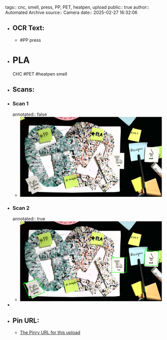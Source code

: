 tags:: cnc, smell, press, PP, PET, heatpen, upload
public:: true
author:: Automated Archive
source:: Camera
date:: 2025-02-27 16:32:06

- ## OCR Text:
	- #PP
	  press
- # PLA
   CHC
   #PET
   #heatpen
   smell
- ## Scans:
- ### Scan 1
  annotated:: false
	- ![./assets/scans/2025-02-27T16-32-06-1759.jpg](./assets/scans/2025-02-27T16-32-06-1759.jpg)
- ### Scan 2
  annotated:: true
	- ![./assets/scans/2025-02-27T16-32-06-2039.jpg](./assets/scans/2025-02-27T16-32-06-2039.jpg)
-
- ## Pin URL:
	- [The Pinry URL for this upload](https://pinry.petau.net/pins/186/)